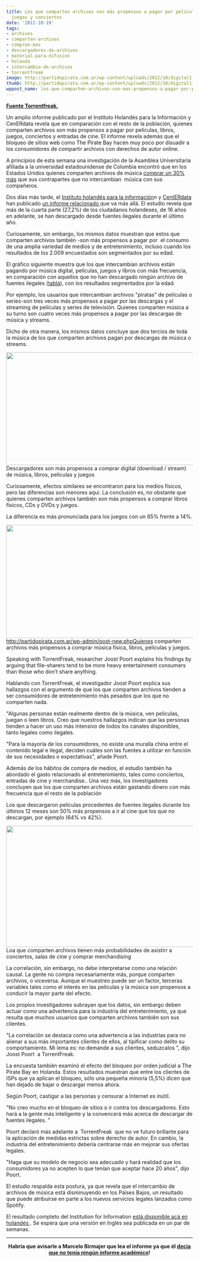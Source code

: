 ```yaml
---
title: Los que comparten archivos son más propensos a pagar por películas, libros,
  juegos y conciertos
date: '2012-10-19'
tags:
- archivos
- comparten-archivos
- compran-mas
- descargadores-de-archivos
- material-para-difusion
- holanda
- intercambio-de-archivos
- torrentfreak
image: http://partidopirata.com.ar/wp-content/uploads/2012/10/digital1.png
thumb: http://partidopirata.com.ar/wp-content/uploads/2012/10/digital1-150x150.png
wppost_name: los-que-comparten-archivos-son-mas-propensos-a-pagar-por-peliculas-libros-juegos-y-conciertos
---
```


<strong><a href="https://torrentfreak.com/file-sharers-buy-more-movies-121018/" target="_blank">Fuente Torrentfreak.</a></strong>

Un amplio informe publicado por el Instituto Holandés para la Información y CenERdata revela que en comparación con el resto de la población, quienes comparten archivos son más propensos a pagar por películas, libros, juegos, conciertos y entradas de cine. El informe revela además que el bloqueo de sitios web como The Pirate Bay hacen muy poco por disuadir a los consumidores de compartir archivos con derechos de autor online.

A principios de esta semana una investigación de la Asamblea Universitaria afiliada a la universidad estadounidense de Columbia encontró que en los Estados Unidos quienes comparten archivos de música <a href="http://partidopirata.com.ar/6861/los-que-comparten-archivos-compran-30-mas-musica-que-los-que-no-lo-hacen">comprar un 30% más</a> que sus contrapartes que no intercambian  música con sus compañeros.

Dos días más tarde, el <a href="http://www.ivir.nl/">Instituto holandés para la información</a>n y <a href="http://www.centerdata.nl/nl/">CentERdata</a> han publicado <a href="http://www.nu.nl/internet/2935673/downloaden-neemt-niet-af-ondanks-bestrijding.html">un informe relacionado </a> que va más allá. El estudio revela que más de la cuarta parte (27,2%) de los ciudadanos holandeses, de 16 años en adelante, se han descargado desde fuentes ilegales durante el último año.

Curiosamente, sin embargo, los mismos datos muestran que estos que comparten archivos también -son más propensos a pagar por  el consumo de una amplia variedad de medios y de entretenimiento, incluso cuando los resultados de los 2.009 encuestados son segmentados por su edad.

El gráfico siguiente muestra que los que intercambian archivos están pagando por música digital, películas, juegos y libros con más frecuencia, en comparación con aquellos que no han descargado ningún archivo de fuentes ilegales (<a href="http://torrentfreak.com/images/table.png">tabla</a>), con los resultados segmentados por la edad.

Por ejemplo, los usuarios que intercambian archivos "piratas" de películas o series-son tres veces más propensos a pagar por las descargas y el streaming de películas y series de televisión. Quienes comparten música a su turno son cuatro veces más propensos a pagar por las descargas de música y streams.

Dicho de otra manera, los mismos datos concluye que dos tercios de toda la música de los que comparten archivos pagan por descargas de música o streams.

<a href="http://partidopirata.com.ar/wp-content/uploads/2012/10/digital1.png"><img class="size-full wp-image-6955" title="digital1" src="http://partidopirata.com.ar/wp-content/uploads/2012/10/digital1.png" alt="" width="506" height="304" /></a> Descargadores son más propensos a comprar digital (download / stream) de música, libros, películas y juegos


Curiosamente, efectos similares se encontraron para los medios físicos, pero las diferencias son menores aquí. La conclusión es, no obstante que quienes comparten archivos también son más propensos a comprar libros físicos, CDs y DVDs y juegos.

La diferencia es más pronunciada para los juegos con un 65% frente a 14%.

<a href="http://partidopirata.com.ar/wp-content/uploads/2012/10/psysical1.png"><img class="size-full wp-image-6956" title="psysical1" src="http://partidopirata.com.ar/wp-content/uploads/2012/10/psysical1.png" alt="" width="514" height="305" /></a> http://partidopirata.com.ar/wp-admin/post-new.phpQuienes comparten archivos más propensos a comprar música física, libros, películas y juegos.


Speaking with TorrentFreak, researcher Joost Poort explains his findings by arguing that file-sharers tend to be more heavy entertainment consumers than those who don’t share anything.

Hablando con TorrentFreak, el investigador Joost Poort explica sus hallazgos con el argumento de que los que comparten archivos tienden a ser consumidores de entretenimiento más pesados que los que no comparten nada.

"Algunas personas están realmente dentro de la música, ven películas, juegan o leen libros. Creo que nuestros hallazgos indican que las personas tienden a hacer un uso más intensivo de todos los canales disponibles, tanto legales como ilegales.

"Para la mayoría de los consumidores, no existe una muralla china entre el contenido legal e ilegal, deciden cuáles son las fuentes a utilizar en función de sus necesidades o expectativas", añade Poort.

Además de los hábitos de compra de medios, el estudio también ha abordado el gasto relacionado al entretenimiento, tales como conciertos, entradas de cine y merchandise.. Una vez más, los investigadores concluyen que los que comparten archivos están gastando dinero con más frecuencia que el resto de la población

Los que descargaron películas procedentes de fuentes ilegales durante los últimos 12 meses son 50% más propensos a ir al cine que los que no descargan, por ejemplo (64% vs 42%).

<a href="http://partidopirata.com.ar/wp-content/uploads/2012/10/ticket-merch4.png"><img class="size-full wp-image-6957" title="ticket-merch4" src="http://partidopirata.com.ar/wp-content/uploads/2012/10/ticket-merch4.png" alt="" width="517" height="327" /></a> Loa que comparten archivos tienen más probabilidades de asistirr a conciertos, salas de cine y comprar merchandising


La correlación, sin embargo, no debe interpretarse como una relación causal. La gente no compra necesariamente más, porque comparten archivos, o viceversa. Aunque el muestreo puede ser un factor, terceras variables tales como el interés en las películas y la música son propensos a conducir la mayor parte del efecto.

Los propios investigadores subrayan que los datos, sin embargo deben actuar como una advertencia para la industria del entretenimiento, ya que resulta que muchos usuarios que comparten archivos también son sus clientes.

"La correlación se destaca como una advertencia a las industrias para no alienar a sus más importantes clientes de ellos, al tipificar como delito su comportamiento. Mi lema es: no demande a sus clientes, seduzcalos ", dijo Joost Poort  a TorrentFreak.

La encuesta también examinó el efecto del bloqueo por orden judicial a The Pirate Bay en Holanda. Estos resultados muestran que entre los clientes de ISPs que ya aplican el bloqueo, sólo una pequeña minoría (5,5%) dicen que han dejado de bajar o descargar menos ahora.

Según Poort, castigar a las personas y censurar a Internet es inútil.

"No creo mucho en el bloqueo de sitios o ir contra los descargadores. Esto hará a la gente más inteligente y la convencerá más acerca de descargar de fuentes ilegales. "

Poort declaró más adelante a  TorrentFreak  que no ve futuro brillante para la aplicación de medidas estrictas sobre derecho de autor. En cambio, la industria del entretenimiento debería centrarse más en mejorar sus ofertas legales.

"Haga que su modelo de negocio sea adecuado y hará realidad que los consumidores ya no acepten lo que tenían que aceptar hace 20 años", dijo Poort.

El estudio respalda esta postura, ya que revela que el intercambio de archivos de música está disminuyendo en los Países Bajos, un resultado que puede atribuirse en parte a los nuevos servicios legales lanzados como Spotify.

El resultado completo del Institution for Information <a href="http://www.ivir.nl/publicaties/poort/Filesharing_2012.pdf"> está disponible acá en holandés </a>. Se espera que una versión en Inglés sea publicada en un par de semanas.

<hr />
<p style="text-align: center;"><strong>Habría que avisarle a Marcelo Birmajer que lea el informe ya que él <a href="http://partidopirata.com.ar/4282/debate-entre-beatriz-busaniche-y-marcelo-birmajer-en-el-programa-de-radio-de-jorge-lanata">decía que no tenía ningún informe académico</a>!</strong></p>
